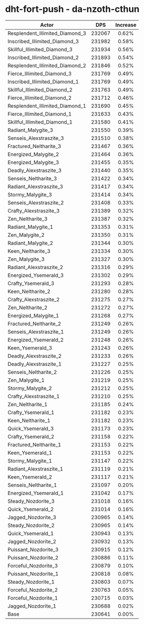 # dht-fort-push - da-nzoth-cthun
| Actor | DPS | Increase |
|---|:---:|:---:|
|Resplendent_Illimited_Diamond_3|232067|0.62%|
|Inscribed_Illimited_Diamond_3|231982|0.58%|
|Skillful_Illimited_Diamond_3|231934|0.56%|
|Inscribed_Illimited_Diamond_2|231893|0.54%|
|Resplendent_Illimited_Diamond_2|231846|0.52%|
|Fierce_Illimited_Diamond_3|231769|0.49%|
|Inscribed_Illimited_Diamond_1|231769|0.49%|
|Skillful_Illimited_Diamond_2|231763|0.49%|
|Fierce_Illimited_Diamond_2|231712|0.46%|
|Resplendent_Illimited_Diamond_1|231690|0.45%|
|Fierce_Illimited_Diamond_1|231633|0.43%|
|Skillful_Illimited_Diamond_1|231580|0.41%|
|Radiant_Malygite_3|231550|0.39%|
|Senseis_Alexstraszite_3|231510|0.38%|
|Fractured_Neltharite_3|231467|0.36%|
|Energized_Malygite_2|231464|0.36%|
|Energized_Malygite_3|231455|0.35%|
|Deadly_Alexstraszite_3|231440|0.35%|
|Senseis_Neltharite_3|231422|0.34%|
|Radiant_Alexstraszite_3|231417|0.34%|
|Stormy_Malygite_3|231414|0.34%|
|Senseis_Alexstraszite_2|231408|0.33%|
|Crafty_Alexstraszite_3|231389|0.32%|
|Zen_Neltharite_3|231387|0.32%|
|Radiant_Malygite_1|231353|0.31%|
|Zen_Malygite_2|231350|0.31%|
|Radiant_Malygite_2|231344|0.30%|
|Keen_Neltharite_3|231334|0.30%|
|Zen_Malygite_3|231327|0.30%|
|Radiant_Alexstraszite_2|231316|0.29%|
|Energized_Ysemerald_3|231302|0.29%|
|Crafty_Ysemerald_3|231293|0.28%|
|Keen_Neltharite_2|231280|0.28%|
|Crafty_Alexstraszite_2|231275|0.27%|
|Zen_Neltharite_2|231272|0.27%|
|Energized_Malygite_1|231268|0.27%|
|Fractured_Neltharite_2|231249|0.26%|
|Senseis_Alexstraszite_1|231249|0.26%|
|Energized_Ysemerald_2|231248|0.26%|
|Keen_Ysemerald_3|231243|0.26%|
|Deadly_Alexstraszite_2|231233|0.26%|
|Deadly_Alexstraszite_1|231227|0.25%|
|Senseis_Neltharite_2|231226|0.25%|
|Zen_Malygite_1|231219|0.25%|
|Stormy_Malygite_2|231212|0.25%|
|Crafty_Alexstraszite_1|231210|0.25%|
|Zen_Neltharite_1|231185|0.24%|
|Crafty_Ysemerald_1|231182|0.23%|
|Keen_Neltharite_1|231182|0.23%|
|Quick_Ysemerald_3|231173|0.23%|
|Crafty_Ysemerald_2|231158|0.22%|
|Fractured_Neltharite_1|231153|0.22%|
|Keen_Ysemerald_1|231153|0.22%|
|Stormy_Malygite_1|231147|0.22%|
|Radiant_Alexstraszite_1|231119|0.21%|
|Keen_Ysemerald_2|231117|0.21%|
|Senseis_Neltharite_1|231097|0.20%|
|Energized_Ysemerald_1|231042|0.17%|
|Steady_Nozdorite_3|231018|0.16%|
|Quick_Ysemerald_2|231014|0.16%|
|Jagged_Nozdorite_3|230965|0.14%|
|Steady_Nozdorite_2|230965|0.14%|
|Quick_Ysemerald_1|230943|0.13%|
|Jagged_Nozdorite_2|230932|0.13%|
|Puissant_Nozdorite_3|230915|0.12%|
|Puissant_Nozdorite_2|230886|0.11%|
|Forceful_Nozdorite_3|230879|0.10%|
|Puissant_Nozdorite_1|230818|0.08%|
|Steady_Nozdorite_1|230803|0.07%|
|Forceful_Nozdorite_2|230763|0.05%|
|Forceful_Nozdorite_1|230715|0.03%|
|Jagged_Nozdorite_1|230688|0.02%|
|Base|230641|0.00%|
